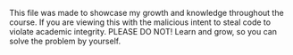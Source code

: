 This file was made to showcase my growth and knowledge throughout the course. If you are viewing this with the malicious intent to steal code to violate academic integrity.
PLEASE DO NOT! Learn and grow, so you can solve the problem by yourself.
